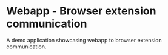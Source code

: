 # Webapp - Browser extension communication

A demo application showcasing webapp to browser extension communication.

